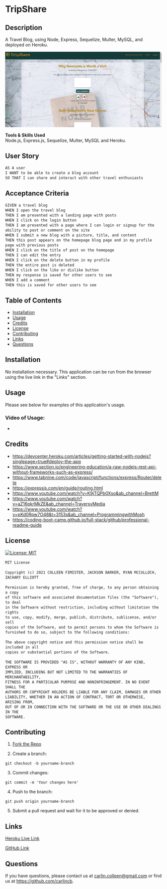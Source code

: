 # TripShare

## Description

A Travel Blog, using Node, Express, Sequelize, Multer, MySQL, and deployed on Heroku.

![Image of the main page of the website showing a blog post.](./public/images/tripshare-image.png)

**Tools & Skills Used**<br>
Node.js, Express.js, Sequelize, Multer, MySQL and Heroku.

## User Story

```
AS A user
I WANT to be able to create a blog account 
SO THAT I can share and interact with other travel enthusiasts
```

## Acceptance Criteria

```
GIVEN a travel blog
WHEN I open the travel blog
THEN I am presented with a landing page with posts
WHEN I click on the login button
THEN I am presented with a page where I can login or signup for the ability to post or comment on the site
WHEN I submit a new blog with a picture, title, and content
THEN this post appears on the homepage blog page and in my profile page with previous posts
WHEN I click on the title of post on the homepage
THEN I can edit the entry
WHEN I click on the delete button in my profile
THEN the entire post is deleted
WHEN I click on the like or dislike button
THEN my response is saved for other users to see
WHEN I add a comment 
THEN this is saved for other users to see
```

## Table of Contents

- [Installation](#installation)
- [Usage](#usage)
- [Credits](#credits)
- [License](#license)
- [Contributing](#contributing)
- [Links](#links)
- [Questions](#questions)

## Installation

No installation necessary. This application can be run from the browser using the live link in the "Links" section.

## Usage

Please see below for examples of this application's usage.

### Video of Usage:

-

## Credits

- https://devcenter.heroku.com/articles/getting-started-with-nodejs?singlepage=true#deploy-the-app
- https://www.section.io/engineering-education/a-raw-nodejs-rest-api-without-frameworks-such-as-express/
- https://www.tabnine.com/code/javascript/functions/express/Router/delete
- https://expressjs.com/en/guide/routing.html
- https://www.youtube.com/watch?v=K9jTQPb0Xso&ab_channel=BrettM
- https://www.youtube.com/watch?v=aZ16pkrMkZE&ab_channel=TraversyMedia
- https://www.youtube.com/watch?v=pKd0Rpw7O48&t=3153s&ab_channel=ProgrammingwithMosh
- https://coding-boot-camp.github.io/full-stack/github/professional-readme-guide

## License

[![License: MIT](https://img.shields.io/badge/License-MIT-yellow.svg)](https://opensource.org/licenses/MIT)<br/>

    MIT License

    Copyright (c) 2021 COLLEEN FIMISTER, JACKSON BARKER, RYAN MCCULLOCH, ZACHARY ELLIOTT

    Permission is hereby granted, free of charge, to any person obtaining a copy
    of this software and associated documentation files (the "Software"), to deal
    in the Software without restriction, including without limitation the rights
    to use, copy, modify, merge, publish, distribute, sublicense, and/or sell
    copies of the Software, and to permit persons to whom the Software is
    furnished to do so, subject to the following conditions:

    The above copyright notice and this permission notice shall be included in all
    copies or substantial portions of the Software.

    THE SOFTWARE IS PROVIDED "AS IS", WITHOUT WARRANTY OF ANY KIND, EXPRESS OR
    IMPLIED, INCLUDING BUT NOT LIMITED TO THE WARRANTIES OF MERCHANTABILITY,
    FITNESS FOR A PARTICULAR PURPOSE AND NONINFRINGEMENT. IN NO EVENT SHALL THE
    AUTHORS OR COPYRIGHT HOLDERS BE LIABLE FOR ANY CLAIM, DAMAGES OR OTHER
    LIABILITY, WHETHER IN AN ACTION OF CONTRACT, TORT OR OTHERWISE, ARISING FROM,
    OUT OF OR IN CONNECTION WITH THE SOFTWARE OR THE USE OR OTHER DEALINGS IN THE
    SOFTWARE.

## Contributing

1. [Fork the Repo](https://docs.github.com/en/get-started/quickstart/fork-a-repo)

2. Create a branch:

```
git checkout -b yourname-branch
```

3. Commit changes:

```
git commit -m 'Your changes here'
```

4. Push to the branch:

```
git push origin yourname-branch
```

5. Submit a pull request and wait for it to be approved or denied.


## Links

[Heroku Live Link](https://blooming-ridge-32748.herokuapp.com/)

[GitHub Link](https://github.com/carlincb/TripShare)

## Questions

If you have questions, please contact us at carlin.colleen@gmail.com or find us at https://github.com/carlincb.